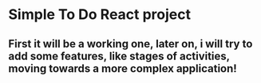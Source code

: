 # Simple To Do React project

## First it will be a working one, later on, i will try to add some features, like stages of activities, moving towards a more complex application!

